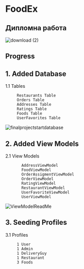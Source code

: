 # FoodEx
## Дипломна работа 
![download (2)](https://github.com/Hristo-Marinov/Transformers-Shop/assets/129615640/2d782c4b-2a29-4899-a898-1e522ebd8ccb)
## Progress
## 1. Added Database

1.1 Tables

         Restaurants Table
         Orders Table
         Addresses Table
         Ratings Table
         Foods Table
         UserFavorites Table
   ![finalprojectstartdatabase](https://github.com/user-attachments/assets/9dbe04db-ef92-4b36-a91e-729bb25cc822)
## 2. Added View Models

2.1 View Models

           AddressViewModel
           FoodViewModel
           OrderAssigmentViewModel
           OrderViewModel
           RatingViewModel
           RestaurantViewModel
           UserFavoriteViewModel
           UserViewModel
![ViewModelReadMe](https://github.com/user-attachments/assets/e05826cd-3535-461a-a6e2-ed4149134ebd)

## 3. Seeding Profiles

3.1 Profiles

         1 User
         1 Admin
         1 DeliveryGuy
         1 Restaurant
         3 Foods

